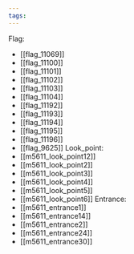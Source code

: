 ```yaml
---
tags:
---
```

Flag:
- [[flag_11069]]
- [[flag_11100]]
- [[flag_11101]]
- [[flag_11102]]
- [[flag_11103]]
- [[flag_11104]]
- [[flag_11192]]
- [[flag_11193]]
- [[flag_11194]]
- [[flag_11195]]
- [[flag_11196]]
- [[flag_9625]]
Look_point:
- [[m5611_look_point12]]
- [[m5611_look_point2]]
- [[m5611_look_point3]]
- [[m5611_look_point4]]
- [[m5611_look_point5]]
- [[m5611_look_point6]]
Entrance:
- [[m5611_entrance1]]
- [[m5611_entrance14]]
- [[m5611_entrance2]]
- [[m5611_entrance24]]
- [[m5611_entrance30]]

